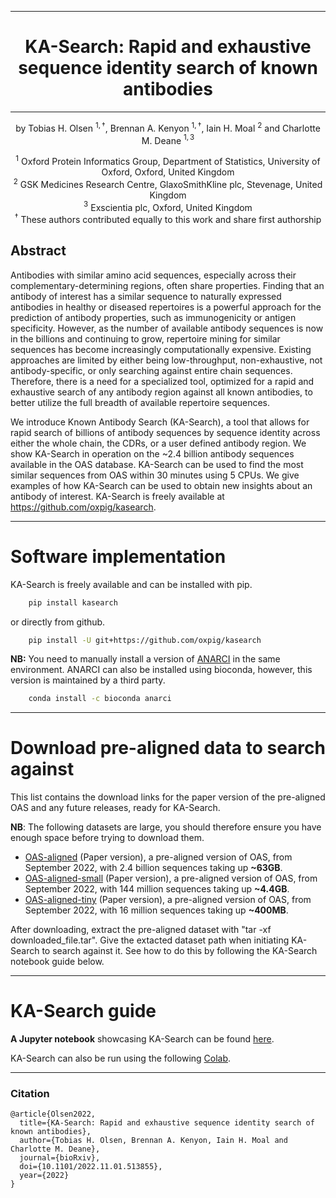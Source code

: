 
---

<div align="center">    
 
# KA-Search: Rapid and exhaustive sequence identity search of known antibodies

---
    
by
Tobias H. Olsen $^{1,\dagger}$, Brennan A. Kenyon $^{1,\dagger}$, Iain H. Moal $^{2}$ and Charlotte M. Deane $^{1,3}$
    
$^{1}$ Oxford Protein Informatics Group, Department of Statistics, University of Oxford, Oxford, United Kingdom  
$^{2}$ GSK Medicines Research Centre, GlaxoSmithKline plc, Stevenage, United Kingdom  
$^{3}$ Exscientia plc, Oxford, United Kingdom  
$^{\dagger}$ These authors contributed equally to this work and share first authorship  
    
</div>


<!---<div style="text-align:center"><img src="data/tool_comparison.png" width="800"/></div> 

*Speed and sensitivity comparison between KA-Search and three commonly used protein sequence identity search tools. Speed was measured by the time to search 10 million sequence with a single query and sensitivity by how often the tools returned the closest or the closest within the top-100 match for 100 heavy chains against the same 10 million sequences.*
--->

## Abstract
Antibodies with similar amino acid sequences, especially across their complementary-determining regions, often share properties. Finding that an antibody of interest has a similar sequence to naturally expressed antibodies in healthy or diseased repertoires is a powerful approach for the prediction of antibody properties, such as immunogenicity or antigen specificity. However, as the number of available antibody sequences is now in the billions and continuing to grow, repertoire mining for similar sequences has become increasingly computationally expensive. Existing approaches are limited by either being low-throughput, non-exhaustive, not antibody-specific, or only searching against entire chain sequences. Therefore, there is a need for a specialized tool, optimized for a rapid and exhaustive search of any antibody region against all known antibodies, to better utilize the full breadth of available repertoire sequences.

We introduce Known Antibody Search (KA-Search), a tool that allows for rapid search of billions of antibody sequences by sequence identity across either the whole chain, the CDRs, or a user defined antibody region. We show KA-Search in operation on the ~2.4 billion antibody sequences available in the OAS database. KA-Search can be used to find the most similar sequences from OAS within 30 minutes using 5 CPUs. We give examples of how KA-Search can be used to obtain new insights about an antibody of interest. KA-Search is freely available at https://github.com/oxpig/kasearch.


-----------

# Software implementation

KA-Search is freely available and can be installed with pip.

~~~.sh
    pip install kasearch
~~~

or directly from github.

~~~.sh
    pip install -U git+https://github.com/oxpig/kasearch
~~~


**NB:** You need to manually install a version of [ANARCI](https://github.com/oxpig/ANARCI) in the same environment. ANARCI can also be installed using bioconda, however, this version is maintained by a third party.

~~~.sh
    conda install -c bioconda anarci
~~~

----------

# Download pre-aligned data to search against

This list contains the download links for the paper version of the pre-aligned OAS and any future releases, ready for KA-Search. 

**NB**: The following datasets are large, you should therefore ensure you have enough space before trying to download them.

- [OAS-aligned](http://opig.stats.ox.ac.uk/webapps/ngsdb/kasearch_aligned_oas/paper_aligned_oas_sep2022.tar) (Paper version), a pre-aligned version of OAS, from September 2022, with 2.4 billion sequences taking up **~63GB**. 
- [OAS-aligned-small](https://zenodo.org/record/7384311/files/oasdb_small.tar) (Paper version), a pre-aligned version of OAS, from September 2022, with 144 million sequences taking up **~4.4GB**. 
- [OAS-aligned-tiny](https://zenodo.org/record/7384311/files/oas-aligned-tiny.tar) (Paper version), a pre-aligned version of OAS, from September 2022, with 16 million sequences taking up **~400MB**. 


After downloading, extract the pre-aligned dataset with "tar -xf downloaded_file.tar". Give the extacted dataset path when initiating KA-Search to search against it. See how to do this by following the KA-Search notebook guide below.


---------

# KA-Search guide

**A Jupyter notebook** showcasing KA-Search can be found [here](https://github.com/oxpig/kasearch/blob/main/notebooks/examples.ipynb). 

KA-Search can also be run using the following [Colab](https://colab.research.google.com/github/TobiasHeOl/kasearch/blob/main/notebooks/KAsearch_colab.ipynb).

---------



### Citation

```
@article{Olsen2022,
  title={KA-Search: Rapid and exhaustive sequence identity search of known antibodies},
  author={Tobias H. Olsen, Brennan A. Kenyon, Iain H. Moal and Charlotte M. Deane},
  journal={bioRxiv},
  doi={10.1101/2022.11.01.513855},
  year={2022}
}
```  
